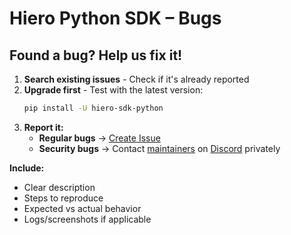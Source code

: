 # Hiero Python SDK – Bugs

## Found a bug? Help us fix it!

1. **Search existing issues** - Check if it's already reported
2. **Upgrade first** - Test with the latest version:
   ```bash
   pip install -U hiero-sdk-python
   ```
3. **Report it:**
   - **Regular bugs** → [Create Issue](https://github.com/hiero-ledger/hiero-sdk-python/issues/new)
   - **Security bugs** → Contact [maintainers](MAINTAINERS.md) on [Discord](https://discord.com/channels/905194001349627914/1336494517544681563) privately

**Include:**
- Clear description
- Steps to reproduce
- Expected vs actual behavior
- Logs/screenshots if applicable